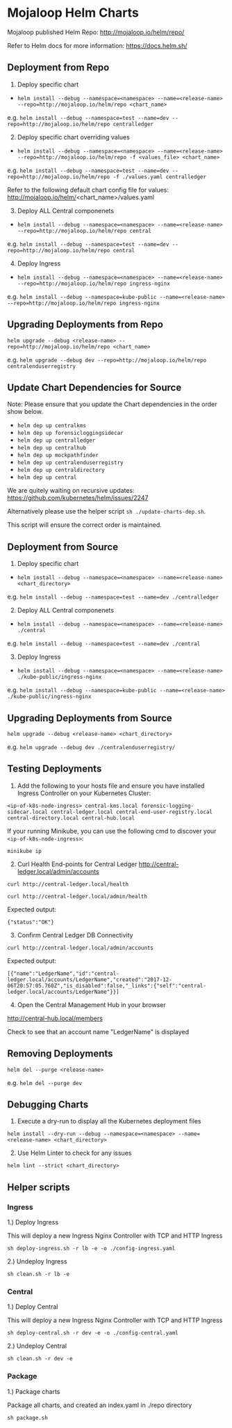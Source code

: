 # Mojaloop Helm Charts

Mojaloop published Helm Repo: http://mojaloop.io/helm/repo/

Refer to Helm docs for more information: https://docs.helm.sh/

## Deployment from Repo

1. Deploy specific chart

- `helm install --debug --namespace=<namespace> --name=<release-name> --repo=http://mojaloop.io/helm/repo <chart_name>`

e.g. `helm install --debug --namespace=test --name=dev --repo=http://mojaloop.io/helm/repo centralledger`

2. Deploy specific chart overriding values

- `helm install --debug --namespace=<namespace> --name=<release-name> --repo=http://mojaloop.io/helm/repo -f <values_file> <chart_name>`

e.g. `helm install --debug --namespace=test --name=dev --repo=http://mojaloop.io/helm/repo -f ./values.yaml centralledger`

Refer to the following default chart config file for values: http://mojaloop.io/helm/<chart_name>/values.yaml

3. Deploy ALL Central componenets

- `helm install --debug --namespace=<namespace> --name=<release-name> --repo=http://mojaloop.io/helm/repo central`

e.g. `helm install --debug --namespace=test --name=dev --repo=http://mojaloop.io/helm/repo central`

4. Deploy Ingress

- `helm install --debug --namespace=<namespace> --name=<release-name> --repo=http://mojaloop.io/helm/repo ingress-nginx`

e.g. `helm install --debug --namespace=kube-public --name=<release-name> --repo=http://mojaloop.io/helm/repo ingress-nginx`

## Upgrading Deployments from Repo

`helm upgrade --debug <release-name> --repo=http://mojaloop.io/helm/repo <chart_name>`

e.g. `helm upgrade --debug dev --repo=http://mojaloop.io/helm/repo centralenduserregistry`

## Update Chart Dependencies for Source

Note: Please ensure that you update the Chart dependencies in the order show below.

- `helm dep up centralkms`
- `helm dep up forensicloggingsidecar`
- `helm dep up centralledger`
- `helm dep up centralhub`
- `helm dep up mockpathfinder`
- `helm dep up centralenduserregistry`
- `helm dep up centraldirectory`
- `helm dep up central`

We are quitely waiting on recursive updates: https://github.com/kubernetes/helm/issues/2247

Alternatively please use the helper script `sh ./update-charts-dep.sh`. 

This script will ensure the correct order is maintained.

## Deployment from Source

1. Deploy specific chart

- `helm install --debug --namespace=<namespace> --name=<release-name> <chart_directory>`

e.g. `helm install --debug --namespace=test --name=dev ./centralledger`

2. Deploy ALL Central componenets

- `helm install --debug --namespace=<namespace> --name=<release-name> ./central`

e.g. `helm install --debug --namespace=test --name=dev ./central`

3. Deploy Ingress

- `helm install --debug --namespace=<namespace> --name=<release-name> ./kube-public/ingress-nginx`

e.g. `helm install --debug --namespace=kube-public --name=<release-name> ./kube-public/ingress-nginx`

## Upgrading Deployments from Source

`helm upgrade --debug <release-name> <chart_directory>`

e.g. `helm upgrade --debug dev ./centralenduserregistry/`

## Testing Deployments

1. Add the following to your hosts file and ensure you have installed Ingress Controller on your Kubernetes Cluster:

`<ip-of-k8s-node-ingress> central-kms.local forensic-logging-sidecar.local central-ledger.local central-end-user-registry.local central-directory.local central-hub.local`

If your running Minikube, you can use the following cmd to discover your `<ip-of-k8s-node-ingress>`: 

`minikube ip`


2. Curl Health End-points for Central Ledger
http://central-ledger.local/admin/accounts

`curl http://central-ledger.local/health`

`curl http://central-ledger.local/admin/health`

Expected output:

`{"status":"OK"}`

3. Confirm Central Ledger DB Connectivity

`curl http://central-ledger.local/admin/accounts`

Expected output:

`[{"name":"LedgerName","id":"central-ledger.local/accounts/LedgerName","created":"2017-12-06T20:57:05.760Z","is_disabled":false,"_links":{"self":"central-ledger.local/accounts/LedgerName"}}]`

4. Open the Central Management Hub in your browser

http://central-hub.local/members

Check to see that an account name "LedgerName" is displayed

## Removing Deployments

`helm del --purge <release-name>`

e.g. `helm del --purge dev`

## Debugging Charts

1. Execute a dry-run to display all the Kubernetes deployment files

 `helm install --dry-run --debug --namespace=<namespace> --name=<release-name> <chart_directory>`

2. Use Helm Linter to check for any issues

`helm lint --strict <chart_directory>`

## Helper scripts

### Ingress
1.) Deploy Ingress

This will deploy a new Ingress Nginx Controller with TCP and HTTP Ingress

`sh deploy-ingress.sh -r lb -e -o ./config-ingress.yaml`

2.) Undeploy Ingress

`sh clean.sh -r lb -e`

### Central
1.) Deploy Central

This will deploy a new Ingress Nginx Controller with TCP and HTTP Ingress

`sh deploy-central.sh -r dev -e -o ./config-central.yaml`

2.) Undeploy Central

`sh clean.sh -r dev -e`

### Package
1.) Package charts

Package all charts, and created an index.yaml in ./repo directory

`sh package.sh`
